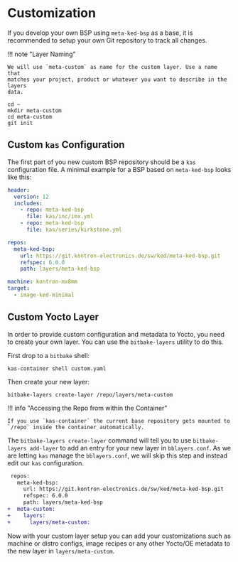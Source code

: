 # Customization

If you develop your own BSP using `meta-ked-bsp` as a base, it is recommended to
setup your own Git repository to track all changes.

!!! note "Layer Naming"

    We will use `meta-custom` as name for the custom layer. Use a name that
    matches your project, product or whatever you want to describe in the layers
    data.

```
cd ~
mkdir meta-custom
cd meta-custom
git init
```

## Custom `kas` Configuration

The first part of you new custom BSP repository should be a `kas` configuration
file. A minimal example for a BSP based on `meta-ked-bsp` looks like this:

```yaml title="custom.yaml"
header:
  version: 12
  includes:
    - repo: meta-ked-bsp
      file: kas/inc/imx.yml
    - repo: meta-ked-bsp
      file: kas/series/kirkstone.yml

repos:
  meta-ked-bsp:
    url: https://git.kontron-electronics.de/sw/ked/meta-ked-bsp.git
    refspec: 6.0.0
    path: layers/meta-ked-bsp

machine: kontron-mx8mm
target:
  - image-ked-minimal
```

## Custom Yocto Layer

In order to provide custom configuration and metadata to Yocto, you need to
create your own layer. You can use the `bitbake-layers` utility to do this.

First drop to a `bitbake` shell:

```
kas-container shell custom.yaml
```

Then create your new layer:

```
bitbake-layers create-layer /repo/layers/meta-custom
```

!!! info "Accessing the Repo from within the Container"

    If you use `kas-container` the current base repository gets mounted to
    `/repo` inside the container automatically.

The `bitbake-layers create-layer` command will tell you to use `bitbake-layers
add-layer` to add an entry for your new layer in `bblayers.conf`. As we are
letting `kas` manage the `bblayers.conf`, we will skip this step and instead
edit our `kas` configuration.

```diff
 repos:
   meta-ked-bsp:
     url: https://git.kontron-electronics.de/sw/ked/meta-ked-bsp.git
     refspec: 6.0.0
     path: layers/meta-ked-bsp
+  meta-custom:
+    layers:
+      layers/meta-custom:
```

Now with your custom layer setup you can add your customizations such as machine
or distro configs, image recipes or any other Yocto/OE metadata to the new layer
in `layers/meta-custom`.
